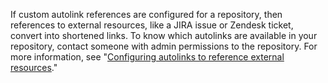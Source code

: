 If custom autolink references are configured for a repository, then references to external resources, like a JIRA issue or Zendesk ticket, convert into shortened links. To know which autolinks are available in your repository, contact someone with admin permissions to the repository. For more information, see "[Configuring autolinks to reference external resources](/repositories/managing-your-repositories-settings-and-features/managing-repository-settings/configuring-autolinks-to-reference-external-resources)."
